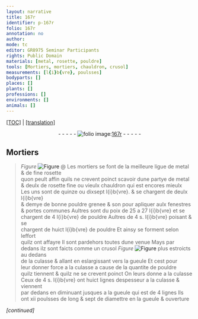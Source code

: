 ```yaml
---
layout: narrative
title: 167r
identifier: p-167r
folio: 167r
annotation: no
author:
mode: tc
editor: GR8975 Seminar Participants
rights: Public Domain
materials: [metal, rosette, pouldre]
tools: [Mortiers, mortiers, chauldron, crusol]
measurements: [l{i}b{vre}, poulsses]
bodyparts: []
places: []
plants: []
professions: []
environments: []
animals: []
---
```


<p><a href="{{ site.baseurl }}/diplomatic/">[TOC]</a> | <a href="{{ site.baseurl }}/texts/p-167r_tl/">[translation]</a></p><div class="folio" align="center">- - - - - <a href="http://gallica.bnf.fr/ark:/12148/btv1b10500001g/f339.image" target="_blank"><img src="https://cu-mkp.github.io/2017-workshop-edition/assets/photo-icon.png" alt="folio image: " style="display:inline-block; margin-bottom:-3px;"/>167r</a> - - - - - </div>  
  

## <span class="tl">Mortiers</span>

 
> *Figure*
> <a href="https://drive.google.com/open?id=0B9-oNrvWdlO5QTU2dDJtWHU5Nmc" target="_blank"><img src="https://cu-mkp.github.io/GR8975-edition/assets/photo-icon.png" alt="Figure" style="display:inline-block; margin-bottom:-3px;"/></a>
@ 
Les <span class="tl">mortiers</span> se font de la meilleure ligue de <span class="m">metal</span> & de fine <span class="m">rosette</span><br/> quon peult affin quils ne crevent poinct scavoir dune partye de <span class="m">metal</span><br/> & deulx de <span class="m">rosette</span> fine ou vieulx <span class="tl">chauldron</span> qui est encores mieulx<br/> Les uns sont de quinze ou dixsept <span class="ms">l{i}b{vre}</span>. & se chargent de deulx <span class="ms">l{i}b{vre}</span><br/> & demye de bonne <span class="m">pouldre</span> grenee & son pour apliquer aulx fenestres<br/> & portes communes Aultres sont du poix de 25 a 27 <span class="ms">l{i}b{vre}</span> et se<br/> chargent de 4 <span class="ms">l{i}b{vre}</span> de <span class="m">pouldre</span> Aultres de 4 s. <span class="ms">l{i}b{vre}</span> poisant & se<br/> chargent de huict <span class="ms">l{i}b{vre}</span> de <span class="m">pouldre</span> Et ainsy se forment selon leffort<br/> quilz ont affayre Il sont pardehors toutes dune venue Mays par<br/> dedans ilz sont faicts comme un <span class="tl">crusol</span> 
> *Figure*
> <a href="https://drive.google.com/open?id=0B9-oNrvWdlO5OUZCVWpfdmlzbWc" target="_blank"><img src="https://cu-mkp.github.io/GR8975-edition/assets/photo-icon.png" alt="Figure" style="display:inline-block; margin-bottom:-3px;"/></a>
 plus estroicts au dedans<br/> de la culasse & allant en eslargissant vers la gueule Et cest pour<br/> leur donner force a la culasse a cause de la quantite de <span class="m">pouldre</span><br/> quilz tiennent & quilz ne se crevent poinct <span class="del">On leurs donne a la culasse</span><br/> Ceux de 4 s. <span class="ms">l{i}b{vre}</span> ont huict lignes despesseur a la culasse & viennent<br/> par dedans en diminuant jusques a la gueule qui est de 4 lignes Ils<br/> ont xii <span class="ms">poulsses</span> de long & sept de diamettre en la gueule & ouverture
 
*[continued]*
 
